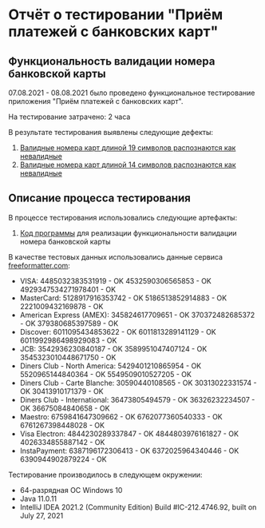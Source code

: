 # Отчёт о тестировании "Приём платежей с банковских карт"

## Функциональность валидации номера банковской карты

07.08.2021 - 08.08.2021 было проведено функциональное тестирование приложения "Приём платежей с банковских карт".

На тестирование затрачено: 2 часа

В результате тестирования выявлены следующие дефекты:
1. [Валидные номера карт длиной 19 символов распознаются как невалидные](https://github.com/anay333/javahomework1/issues/1#issue-963294552)
2. [Валидные номера карт длиной 14 символов распознаются как невалидные](https://github.com/anay333/javahomework1/issues/2#issue-963300457)


## Описание процесса тестирования

В процессе тестирования использовались следующие артефакты:
1. [Код программы](https://github.com/anay333/javahomework1/blob/1617aa279c662aefb8ff46b237730ba786b3080a/%D0%98%D1%81%D1%85%D0%BE%D0%B4%D0%BD%D1%8B%D0%B9%20%D0%BA%D0%BE%D0%B4) для реализации функциональности валидации номера банковской карты


В качестве тестовых данных использовались данные сервиса [freeformatter.com](https://www.freeformatter.com/credit-card-number-generator-validator.html):
* VISA:
4485032383531919 - OK
4532590306565853 - OK
4929347534271978401 - OK
* MasterCard:
5128917916353742 - OK
5186513852914883 - OK
2221009432169878 - OK
* American Express (AMEX):
345824617709651 - OK
370372482685372 - OK
379380685397589 - OK
* Discover:
6011095434853622 - OK
6011813289141129 - OK
6011992986498929083 - OK
* JCB:
3542936230840187 - OK
3589951047407124 - OK
3545323010448671750 - OK
* Diners Club - North America:
5429401210865954 - OK
5520965144840364 - OK
5549509010527205 - OK
* Diners Club - Carte Blanche:
30590440108565 - OK
30313022331574 - OK
30413910171379 - OK
* Diners Club - International:
36473805494579 - OK
36326232234507 - OK
36675084840658 - OK
* Maestro:
6759841647309662 - OK
6762077360540333 - OK
6761267398448028 - OK
* Visa Electron:
4844230289337847 - OK
4844803976161827 - OK
4026334855887142 - OK
* InstaPayment:
6387196172306413 - OK
6372025964340446 - OK
6390944902879224 - OK

Тестирование производилось в следующем окружении:
* 64-разрядная ОС Windows 10
* Java 11.0.11
* IntelliJ IDEA 2021.2 (Community Edition)
Build #IC-212.4746.92, built on July 27, 2021

